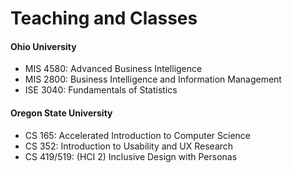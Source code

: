 Teaching and Classes
============
#### Ohio University

* MIS 4580: Advanced Business Intelligence 
* MIS 2800: Business Intelligence and Information Management
* ISE 3040: Fundamentals of Statistics 

#### Oregon State University

* CS 165: Accelerated Introduction to Computer Science
* CS 352: Introduction to Usability and UX Research
* CS 419/519: (HCI 2) Inclusive Design with Personas